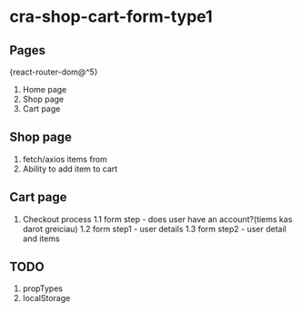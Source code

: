 # cra-shop-cart-form-type1

## Pages

{react-router-dom@^5}

1. Home page
2. Shop page
3. Cart page

## Shop page

1. fetch/axios items from
2. Ability to add item to cart

## Cart page

1. Checkout process
   1.1 form step - does user have an account?(tiems kas darot greiciau)
   1.2 form step1 - user details
   1.3 form step2 - user detail and items

## TODO

1. propTypes
2. localStorage
